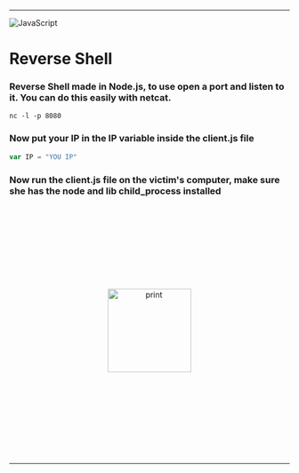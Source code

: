 <hr>

![JavaScript](https://img.shields.io/badge/-JavaScript-F7B93E?style=flat-square&logo=javascript&logoColor=fff)

# Reverse Shell

### Reverse Shell made in Node.js, to use open a port and listen to it. You can do this easily with netcat.

```
nc -l -p 8080
```

### Now put your IP in the IP variable inside the client.js file

```js
var IP = "YOU IP"
```

### Now run the client.js file on the victim's computer, make sure she has the node and lib child_process installed

<p align="center">
    <img style="margin: 150px" src="https://github.com/JoPowerTech/ReverseShell/blob/main/screenshot.png" alt="print" height="150px"/>
</p>
<hr>
